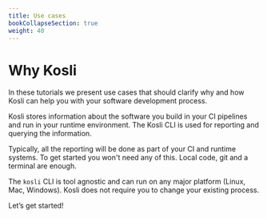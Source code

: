 ```yaml
---
title: Use cases
bookCollapseSection: true
weight: 40
---
```

# Why Kosli

In these tutorials we present use cases that should clarify why and how
Kosli can help you with your software development process.

Kosli stores information about the software you build in your CI pipelines 
and run in your runtime environment. The Kosli CLI is used for reporting and 
querying the information.

Typically, all the reporting will be done as part of your CI and runtime systems. 
To get started you won't need any of this. Local code, git and a terminal are enough.

The `kosli` CLI is tool agnostic and can run on any major platform 
(Linux, Mac, Windows). Kosli does not require you to change your existing 
process.

Let’s get started!